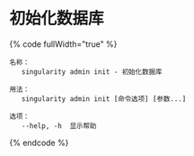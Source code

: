# 初始化数据库

{% code fullWidth="true" %}
```
名称：
   singularity admin init - 初始化数据库

用法：
   singularity admin init [命令选项] [参数...]

选项：
   --help, -h  显示帮助
```
{% endcode %}